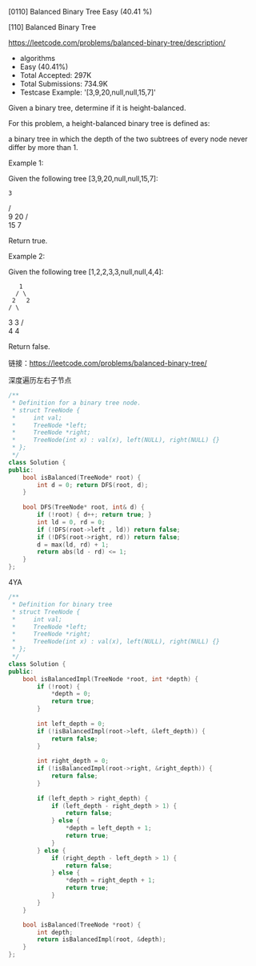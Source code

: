 [0110] Balanced Binary Tree                                         Easy   (40.41 %)

<!--front-->	
[110] Balanced Binary Tree  

https://leetcode.com/problems/balanced-binary-tree/description/

* algorithms
* Easy (40.41%)
* Total Accepted:    297K
* Total Submissions: 734.9K
* Testcase Example:  '[3,9,20,null,null,15,7]'

Given a binary tree, determine if it is height-balanced.

For this problem, a height-balanced binary tree is defined as:


a binary tree in which the depth of the two subtrees of every node never differ by more than 1.


Example 1:

Given the following tree [3,9,20,null,null,15,7]:


    3
   / \
  9  20
    /  \
   15   7

Return true.

Example 2:

Given the following tree [1,2,2,3,3,null,null,4,4]:


       1
      / \
     2   2
    / \
   3   3
  / \
 4   4


Return false.







<!--back-->

链接：https://leetcode.com/problems/balanced-binary-tree/

深度遍历左右子节点

```cpp
/**
 * Definition for a binary tree node.
 * struct TreeNode {
 *     int val;
 *     TreeNode *left;
 *     TreeNode *right;
 *     TreeNode(int x) : val(x), left(NULL), right(NULL) {}
 * };
 */
class Solution {
public:
    bool isBalanced(TreeNode* root) {
        int d = 0; return DFS(root, d);
    }
    
    bool DFS(TreeNode* root, int& d) {
        if (!root) { d++; return true; }
        int ld = 0, rd = 0;
        if (!DFS(root->left , ld)) return false;
        if (!DFS(root->right, rd)) return false;
        d = max(ld, rd) + 1;
        return abs(ld - rd) <= 1;
    }
};
```

4YA

```cpp
/**
 * Definition for binary tree
 * struct TreeNode {
 *     int val;
 *     TreeNode *left;
 *     TreeNode *right;
 *     TreeNode(int x) : val(x), left(NULL), right(NULL) {}
 * };
 */
class Solution {
public:
    bool isBalancedImpl(TreeNode *root, int *depth) {
        if (!root) {
            *depth = 0;
            return true;
        }
        
        int left_depth = 0;
        if (!isBalancedImpl(root->left, &left_depth)) {
            return false;
        }
        
        int right_depth = 0;
        if (!isBalancedImpl(root->right, &right_depth)) {
            return false;
        }
        
        if (left_depth > right_depth) {
            if (left_depth - right_depth > 1) {
                return false;
            } else {
                *depth = left_depth + 1;
                return true;
            }
        } else {
            if (right_depth - left_depth > 1) {
                return false;
            } else {
                *depth = right_depth + 1;
                return true;
            }
        }
    }

    bool isBalanced(TreeNode *root) {
        int depth;
        return isBalancedImpl(root, &depth);
    }
};
```



